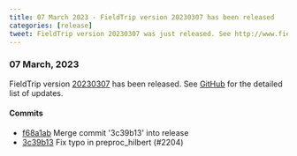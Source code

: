 ```yaml
---
title: 07 March 2023 - FieldTrip version 20230307 has been released
categories: [release]
tweet: FieldTrip version 20230307 was just released. See http://www.fieldtriptoolbox.org/#07-march-2023
---
```


### 07 March, 2023

FieldTrip version [20230307](http://github.com/fieldtrip/fieldtrip/releases/tag/20230307) has been released.
See [GitHub](https://github.com/fieldtrip/fieldtrip/compare/20230303...20230307) for the detailed list of updates.

#### Commits

- [f68a1ab](http://github.com/fieldtrip/fieldtrip/commit/f68a1ab) Merge commit '3c39b13' into release
- [3c39b13](http://github.com/fieldtrip/fieldtrip/commit/3c39b13) Fix typo in preproc_hilbert (#2204)
